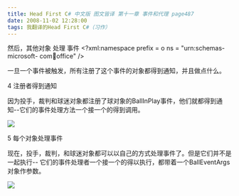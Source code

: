 ```yaml
---
title: Head First C# 中文版 图文皆译 第十一章 事件和代理 page487
date: 2008-11-02 12:28:00
tags: 我翻译的Head First C#（习作）
---
```

然后，其他对象  处理  事件  <?xml:namespace prefix = o ns = "urn:schemas-microsoft-
com:office:office" />

一旦一个事件被触发，所有注册了这个事件的对象都得到通知，并且做点什么。

4  注册者得到通知

因为投手，裁判和球迷对象都注册了球对象的BallInPlay事件，他们就都得到通知--它们的事件处理方法一个接一个的得到调用。

![](https://p-blog.csdn.net/images/p_blog_csdn_net/cuipengfei1/EntryImages/20081102/%E6%88%AA%E5%9B%BE03.jpg)

5  每个对象处理事件

现在，投手，裁判，和球迷对象都可以以自己的方式处理事件了。但是它们并不是一起执行--
它们的事件处理者一个接一个的得以执行，都带着一个BallEventArgs对象作参数。

![](https://p-blog.csdn.net/images/p_blog_csdn_net/cuipengfei1/EntryImages/20081102/%E6%88%AA%E5%9B%BE04.jpg)



